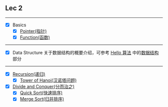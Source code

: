 ## Lec 2

---

- [x] Basics
  - [x] [Pointer(指针)](../paves/basics/pointer.md)
  - [x] [Function(函数)](../paves/basics/function_n_scope.md)

---

- [x] Data Structure 关于数据结构的概要介绍，可参考 [Hello 算法](https://www.hello-algo.com) 中的[数据结构](https://www.hello-algo.com/chapter_data_structure/)部分

---

- [x] [Recursion(递归)](../paves/algorithms/recursion.md)
  - [x] [Tower of Hanoi(汉诺塔问题)](../code/examples/tower_of_hanoi.md)

- [x] [Divide and Conquer(分而治之)](../paves/algorithms/divide_n_conquer.md)
  - [x] [Quick Sort(快速排序)](../code/examples/quick_sort.md)
  - [x] [Merge Sort(归并排序)](../code/examples/merge_sort.md)
